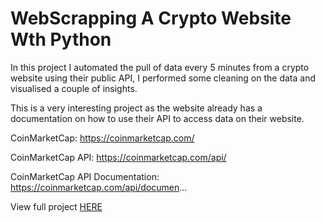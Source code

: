 # WebScrapping A Crypto Website Wth Python
In this project I automated the pull of data every 5 minutes from a crypto website using their public API, I performed some cleaning on the data and visualised a couple of insights.

This is a very interesting project as the website already has a documentation on how to use their API to access data on their website.

CoinMarketCap: https://coinmarketcap.com/

CoinMarketCap API: https://coinmarketcap.com/api/

CoinMarketCap API Documentation: https://coinmarketcap.com/api/documen...

View full project [HERE]()
